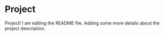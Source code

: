 # Project
Project!
I am editing the README file. Adding some more details about the project description.
